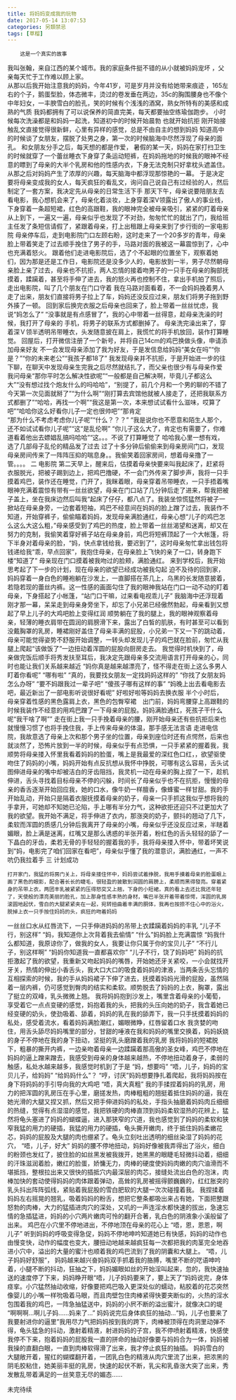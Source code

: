 ```yaml
---
title: 将妈妈变成我的玩物
date: 2017-05-14 13:07:53
categories: 另類禁忌
tags: [草榴]
---
```

        这是一个真实的故事
  我叫张翰，来自江西的某个城市。我的家庭条件挺不错的从小就被妈妈宠坏  ，父亲每天忙于工作难以顾上家。     
    从那以后我开始注意我的妈妈，今年41岁，可是岁月并没有给她带来痕迹 ，165左右的个子，鹅蛋型脸，体态微丰，烫过的卷发垂在两边，35c的胸围腰身也不像个中年妇女，一丰腴雪白的脸孔，笑的时候有个浅浅的酒窝，熟女所特有的美感和成熟的气质 我妈都拥有了可以说保养的简直完美，每天都要抽空练瑜伽跑步。
        小时候每次洗澡都是和妈妈一起洗，知道初中的时候开始晨勃 也就开始抗拒
        刚开始接触乱文直接觉得很新鲜，心里有异样的感觉，总是不由自主的想到妈妈
    知道高中的时候谈了女朋友，摆脱了处男之身，第一次的时候脑海中尽然浮现了母亲的面孔。
      和女朋友分手之后，每天想的都是作爱，
      暑假的某一天，妈妈在家打扫卫生的时候就穿了一个蕾丝睡衣下身穿了条运动短裤，在妈妈拖地的时候我的眼神不经意的瞟到了母亲的大半个乳房和他的性感内衣，下身无法克制只好拿枕头遮盖住。
从那之后对妈妈产生了浓厚的兴趣，每天脑海中都浮现那惊艳的一幕。
        于是决定要将母亲变成我的女人，每天疯狂的看乱文，询问自己说自己有过经验的人，然后制定了一套方案，我决定先从母亲的日常生活下手
      那天下午，母亲说要陪朋友去看电影，我心想机会来了，母亲化着淡妆，上身穿着深V领露出了傲人的事业线，下身穿着一条超短裙，红色的高跟鞋，我的眼神完全被母亲吸引，紧紧的盯着母亲从上到下，一遍又一遍，母亲似乎也发现了不对劲，匆匆忙忙的就出了门，我给班主任发了条短信请假了，紧跟着母亲，打上出租跟上母亲来到了步行街的一家电影院
      母亲停车后，走到电影院门口左顾右盼，这时走来了一个20多岁的青年，母亲脸上带着笑走了过去顺手挽住了男子的手，马路对面的我被这一幕震惊到了，心中也充满着怒火。
      跟着他们走进电影院后，选了个不起眼的位置坐下，观察着她们，因为那是还是工作日，电影院还是没多少人的，电影放到一半，男子尽然朝母亲脸上亲了过去，母亲也不抗拒，两人忘情的接着吻男子的一只手在母亲的胸部抚摸着，蹂躏着，甚至将手伸了进去，我的怒火再也控制不住，拿出手机拍了照后，走出电影院，叫了几个朋友在门口守着 我在马路对面看着，不一会妈妈挽着男人走了出来，朋友们直接将男子拉上了车，妈妈还没反应过来，朋友们将男子拖到野外揍了一顿。
回到家后换完衣服之后母亲也回来了，脸上带着一丝丝忧虑，我说“妈怎么了” “没事就是有点感冒了”，我的心中带着一丝得意，趁母亲洗澡的时候，我打开了母亲的 手机，将男子的联系方式都删掉了。
      母亲洗完澡出来了，穿着深Ｖ领半透明吊带睡衣，头发随意披在肩上，我慌忙的将手机放回，装作打算睡觉。
      回屋后，打开微信注册了一个新号，并将自己14cm的鸡巴换做头像，申请添加母亲好友  不一会发现母亲添加了我为好友，于是发信息给妈妈“美女在吗”“你是？”“你的未来老公”“我孩子都18了”  我发现母亲并不抗拒，于是开始进一步的往下聊，在聊天中发现母亲生完我之后尽然就结扎了，而父亲也很少有与母亲作爱
      我问母亲“那你平时怎么解决性欲呢”“一般都是自己解决啊，毕竟儿子都这么大”“没有想过找个炮友什么的吗哈哈”，“别提了，前几个月和一个男的聊的不错了今天第一次见面就掰了”“为什么啊”“刚打算去宾馆他就被人接走了，还把我联系方式都删了”“哈哈，再找一个啊”“我这是第一次，本来想试试看什么滋味，哎算了吧”“哈哈你这么好看你儿子一定也很帅吧”“那肯定   
      “那为什么不考虑考虑你儿子呢”“什么？？？”    “我是说你也不愿意和陌生人那个，还不如试试看你儿子呢”“这“是乱伦啊”  “你儿子这么大了，肯定也有需要了，你难道看着他出去嫖娼乱搞吗哈哈”“这。。。不说了打算睡觉了
      哈哈我心里一想有戏，选了几部母子乱伦的精品发了过去  过了十多分钟后偷偷来到母亲房间门口，发现母亲房间传来了一阵阵压抑的喘息身。。我偷笑着回家房间，想着母亲撸了一管。。。。
二  电影院
        第二天早上，醒来后，估摸着母亲快要来叫我起床了，赶紧将衣服脱光，把被子踢到边上，把鸡巴撸硬，不一会门外传来了脚步声，我将一只手摸着鸡巴，装作还在睡觉，门开了，我眯着眼，母亲穿着吊带睡衣，一只手捂着嘴眼神充满着震惊有带有一丝丝欲望，母亲在门口站了几分钟后走了进来，帮我把被子盖上，坐在我床边然后叫我“起床了仔仔，都八点了。我装坐惊慌猛然将被子一掀站在母亲身旁，一边套着短袖，鸡巴不经意间在妈妈的脸上蹭了过去，我装作不知道，开始穿裤子，偷偷瞄着妈妈，发现母亲满脸通红，母亲心想“儿子的鸡巴怎么这么大这么粗，”母亲感受到了鸡巴的热度，脸上带着一丝丝渴望和迷离，却又在努力的克制，我偷笑着穿好裤子站在母亲身前，鸡巴将短裤顶起了一个大帐篷，将下半身对着母亲的脸，“妈，快点拿钱给我，要迟到了”，这时母亲匆忙拿出钱包将钱递给我“乖，早点回家”，我抱住母亲，在母亲脸上飞快的亲了一口，转身跑下楼“知道了”
      母亲现在门口摸着被我吻过的脸颊，满脸通红。
      来到学校后，我开始思考起了下一步的计划，现在母亲的欲望已经成功被我勾起
      迫不及待的回到家，妈妈穿着一身白色的睡袍躺在沙发上，一直脚搭在茶几上，乌黑的长发随意披着，若隐若现的蕾丝内裤。这一性感的画面勾住了我的眼神我站在门口一动不动的盯着母亲，下身搭起了小帐篷，“站门口干嘛，过来看电视乖儿子” 我脑海中还浮现着刚才那一幕，呆呆走到母亲身旁坐下，却忘了小兄弟已经傲然勃起，母亲看到又想起了早上儿子的大鸡吧脸上变得红润 顺势躺在了我的腿上，我的眼神观察着母亲，轻薄的睡衣肩带在圆润的肩膀滑下来，露出了白皙的肌肤，有时甚至可以看到没戴胸罩的乳房，睡裙刚好盖住了母亲丰满的屁股，小兄弟一下又一下的跳动着，母亲可能觉得姿势不舒服开始调整，一转头却发现儿子的鸡巴就在脸前，匆忙从我腿上爬起“该做饭了”一边扭动着浑圆的屁股向厨房走去。
      我觉得时机快到了，母亲做完饭后顺手将秀发扶至耳后，我决定先跟母亲多交流用语言打开母亲的心，同时也能让我们关系越来越近
    “妈你真是越来越漂亮了，怪不得走在街上这么多男人盯着你看呢”
“哪有啦”
“真的，我要找女朋友一定找妈妈这样的”
“你找了女朋友妈怎么办呀”
“要不妈跟我过一辈子吧”
“傻孩子哪有这样的事”
“妈晚上出去看电影去吧，最近新出了一部电影听说很好看呢”
好啦好啦等妈妈去换衣服
    半个小时后，母亲穿着性感的黑色露肩上衣，黑色的包臀窄裙　出门前，妈妈弯腰穿上高跟鞋的时候我装作不经意的用鸡巴蹭了一下母亲的屁股。妈妈满脸通红，死孩子干什么呢“我干啥了啊””
      走在街上我一只手挽着母亲的腰，刚开始母亲还有些抗拒后来也就慢慢习惯了也将手挽住我，手上传来母亲的体温，那手感无法言语
      走进电信院，我故意选了母亲上次和那个男子坐的位置，母亲到座位时还有点愕然，后来也就淡然了，恐怖片放到一半的时候，母亲似乎有点恐惧，一只手紧紧的握着我，我顺势将母亲搂入怀里我看着妈妈的脸蛋，嘴上是我最爱的深红色口红，，欲望驱使吻住了妈妈的小嘴，妈妈开始有点反抗想从我怀中挣脱，可哪有这么容易，舌头试图伸进母亲的嘴中却被洁白的牙齿阻挡，我灵机一动在母亲的胸上捏了一下，趁机伸进，舌头寻找着目标母亲不停的闪躲，时间长了母亲似乎也不在抗拒，慢慢的母亲的香舌逐渐开始回应我，她的口水，像牛奶一样膻香，像蜂蜜一样甘甜。我的手开始乱动，开始只是隔着衣服抚摸着母亲的奶子，母亲一只手抓这我似乎想将我的手拿开，可她却不知她已沦陷，手上哪有半分力气，这种欲拒还迎只不过更加大了我的欲望。我开始不满足，将手伸进了衣内，那涨突的奶子，颤抖的翘动了几下，柔软而浑圆的质感几分钟后我离开了母亲的小嘴，母亲似乎还没反应过来，半瞇着媚眼，脸上满是迷离，红嘴又是那么诱惑的半张开着，粉红色的舌头轻轻的舔了一下晶白的牙齿，柔若无骨的手轻轻的握着我的手，我将母亲搂入怀中，带着坏笑说到“妈，电影完了咱们回家在看吧”，母亲似乎懂了我的潜意识，满脸通红，一声不吭仍我拉着手
    三  计划成功

    打开家门，我猛的将房门关上，将母亲搂住怀中，妈妈尝试着挣脱，我用手摸着母亲的脸蛋眼上画了黑色的眼影，配合著长长的睫毛，很轻盈的披散到润圆的肩膀上，柔顺而黑得發亮。穿着紧身的吊带上衣，两团丰乳被紧紧的压得怒突又上翘，下身的小短裙，真的看上去还比我还年轻了，天使般的漂亮美丽的脸孔，加上那身性感丰熟的身材，嘴巴半张开着带着惊愕，浑圆的乳房滚圆地起伏，雪白的大腿紧紧夹在一起，宛转扭曲着丰满的胴体，我再也按捺不住心中的浴火，脱掉上衣一只手按住妈妈的头，疯狂的吻着妈妈
一丝丝口水从红唇流下，一只手伸进妈妈的吊带上衣蹂躏着妈妈的丰乳
“儿子不行，别这样”
“妈，我知道你上次背着我去偷情”
“什么”妈妈脸上充满震惊
“妈我什么都知道，我原谅你了，做我的女人，我要让你只属于你的宝贝儿子”
“不行儿子，别这样啊”
“妈妈你知道我一直都喜欢你”
“儿子不行，饶了妈妈吧”
      妈妈的抗拒激起了我的欲望，我重新又吻起妈妈的嘴唇，开始她还牙关紧咬，一小会就找开牙关，热情的伸出小香舌头，我大口大口的吸食着妈妈的津液，当两条舌头忘情的互相探索的时候，我的手从妈妈裙子下伸了进去，抚摸着妈妈光滑的屁股，虽然隔着一层内裤，仍可感觉到臀肉的结实和柔软。顺势脱去了妈妈的上衣，胸罩，露出了挺立的双峰，乳头微微上翘。
      我将妈妈抱到沙发上，嘴里含着母亲的小葡萄，享受着它一点点变硬的感觉，妈抱着我的头，把我的头压向她的奶子，我含着她已经变硬的奶头，使劲吸着、舔着，妈妈的乳在我的舔弄下，我一只手抚摸着妈妈的私处，感受着流水，看着妈妈满脸潮红，媚眼微睁，红唇留着口水 我贪婪的吻住，用舌头舔尽妈妈嘴里的部分，甘甜的唾液在我和妈妈的嘴里交换着，妈妈妖娆的身子不停地在我的身下扭动，坚挺的乳头磨蹭着我的乳房
      我将妈妈的短裙脱下，粗暴的撕开内裤，一边亲吻着母亲一边蹂躏着那高傲的圣女峰，鸡巴不停地在妈妈的逼上蹭来蹭去，我感受到母亲的身体越来越热，不停地扭动着身子，柔弱的触感，私处水越来越多，我感觉时机到了于是
“妈，想要吗”
“唔，儿子，妈妈的宝贝儿子，给妈妈”
“给妈妈什么”？
“哼，讨厌”妈妈想要挣扎着爬起，我将妈妈按在身下将妈妈的手引导向我的大鸡吧
“唔，真大真粗”
      我的手揉捏着妈妈的乳房，用力的把浑圆的乳房压在手心里，磨搓发热，肉棒粗粗的翘挺着抵住妈妈的逼，我在她光滑的大腿又捏又抓，然后又把手伸进妈妈的私处，手指头抽磨着妈妈肉丘细细的热缝，觉得有点湿湿的感觉，我把铁硬的肉棒直顶到妈妈柔软湿热的花辨上，猛然将龟头塞进了妈妈的蝴蝶逼，进入那狭窄的穴道，我也感觉到了妈妈的柔软和狭窄我猛的用力的硬插，我猛的用力的硬插，龟头撕开嫩肉，终于抵住妈妈柔嫩花芯，妈妈的屁股及大腿的肉也绷紧了。龟头立刻吐出透明的细丝染湿了妈妈的花穴，
      “唔，儿子，好大”
      妈妈的腰不停地扭动，妈妈好像被我弄得出了浴火，细白的粉颈也发红了，披住脸的如丝黑发被我拨开，她黑黑的眼睫毛轻微抖动着，细细的汗珠滋润着脸，嫩红的脸蛋，娇慵无力，肉棒的硬度使妈妈肉嫩的肉穴油滑而不堪抵挡，整根拉出来又很快的插抵穴内最深层的肉芯，接缝处流出白色的泡沫，肉棒加快的套动使得妈妈的肉体跟着弹动，高耸的乳房被摇得颤巍巍的，红红胀突的乳头抖出阵阵弧线，紧贴着我屁股的雪白肥软的大腿一次次碰撞着我。
      我捏揉着妈妈左右摇晃的翘乳，吸着妈妈的粉舌，想把它整条都吸出来占有她，下面把整跟怒勃的肉棒，大力的猛插进肉穴的深处，又叽的一声连淫水都快速的拔出，急速忘情的急插猛进，妈妈的小穴两片嫩肉可怜的翻开合著，乳白色的阴液象小溪般留了出来。
      鸡巴在小穴里不停地进出，不停地顶在母亲的花心上
“唔，恩，恩恩，啊儿子”
      听到妈妈的呼吸变得急促，妈妈不停地呻吟知道她已有快感，妈妈的动作也由慢变快，动作的幅度也变大，腰扭动地越来越疯狂每一次都把我的肉茎完全地吞进小穴中，溢出的大量的蜜汁也顺着我的鸡巴流到了我的阴囊和大腿上。
“唔，儿子妈妈好舒服”，
      妈妈越来越兴奋妈妈双手抓着我的胳膊，嘴里不断的呓语呻吟着，小腿不断的抖动，狂抽之下，妈妈媚眼如丝的开始淫叫起来，忽的，我快速抽送的速度停了下来，妈妈睁开眼“唔，儿子妈妈要来了，要上天了”妈妈说完，身体痉挛。小穴猛然抽动收缩，好像要把鸡巴吸入更深处似的蠕动，粘胶着的花芯突然像婴儿的小嘴一样吮吸着马眼，而且肉壁包住肉棒紧得快要夹断似的，火热的淫水包围着我的鸡巴，一阵急抽猛送中，妈妈的小屄不断的溢出蜜汁，就像决口的堤
“啊啊啊…啊儿子妈……妈来了…”
      妈妈说完后身体疯狂的抽动…“妈，儿子也要来了我要射进你的逼里”我用尽力气把妈妈按到我的跨下，肉棒被顶得在肉洞里动弹不得，龟头猛急的抖动，激射着精液，射进妈妈的子宫，我不停喷射着精液，快感使我停不下来，抱着妈妈的屁股我一直的拼命的抽动好像要与妈妈合为一体，妈妈被我操的直翻白眼，一直到肉棒软得滑了出来，我才停止疯狂的抽插。
      妈妈雪白的大腿敞开着，猩红的蝴蝶翻开着，一团乳白色的精液从肉穴里流了出来，把浓黑的阴毛胶粘住，她美丽丰挺的乳房，快速的起伏不断，乳尖和乳昏涨大突了出来，秀发散乱带着满足的一丝笑意无尽的媚态……

未完待续